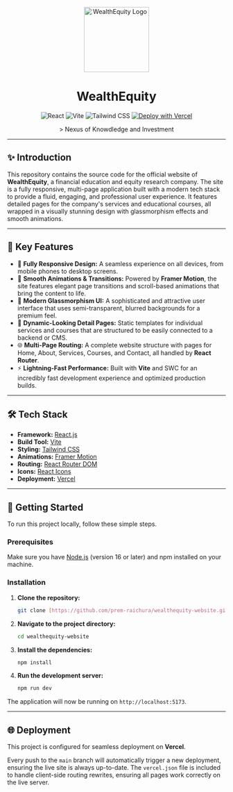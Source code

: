 <p align="center">
  <img src="https://wealthequity-website.vercel.app/assets/logo-CPAkW_iK.png" alt="WealthEquity Logo" width="150">
</p>

<h1 align="center">WealthEquity</h1>

<p align="center">
  <img src="https://img.shields.io/badge/React-20232A?style=for-the-badge&logo=react&logoColor=61DAFB" alt="React">
  <img src="https://img.shields.io/badge/Vite-646CFF?style=for-the-badge&logo=vite&logoColor=white" alt="Vite">
  <img src="https://img.shields.io/badge/Tailwind_CSS-38B2AC?style=for-the-badge&logo=tailwind-css&logoColor=white" alt="Tailwind CSS">
  <a href="https://wealthequity-website.vercel.app/">
    <img src="https://vercel.com/button" alt="Deploy with Vercel">
  </a>
</p>

<p align="center">
  > Nexus of Knowdledge and Investment
</p>

---

## ✨ Introduction

This repository contains the source code for the official website of **WealthEquity**, a financial education and equity research company. The site is a fully responsive, multi-page application built with a modern tech stack to provide a fluid, engaging, and professional user experience. It features detailed pages for the company's services and educational courses, all wrapped in a visually stunning design with glassmorphism effects and smooth animations.

---

## 🚀 Key Features

* 📱 **Fully Responsive Design:** A seamless experience on all devices, from mobile phones to desktop screens.
* 💨 **Smooth Animations & Transitions:** Powered by **Framer Motion**, the site features elegant page transitions and scroll-based animations that bring the content to life.
* 💎 **Modern Glassmorphism UI:** A sophisticated and attractive user interface that uses semi-transparent, blurred backgrounds for a premium feel.
* 📄 **Dynamic-Looking Detail Pages:** Static templates for individual services and courses that are structured to be easily connected to a backend or CMS.
* 🌐 **Multi-Page Routing:** A complete website structure with pages for Home, About, Services, Courses, and Contact, all handled by **React Router**.
* ⚡ **Lightning-Fast Performance:** Built with **Vite** and SWC for an incredibly fast development experience and optimized production builds.

---

## 🛠️ Tech Stack

* **Framework:** [React.js](https://reactjs.org/)
* **Build Tool:** [Vite](https://vitejs.dev/)
* **Styling:** [Tailwind CSS](https://tailwindcss.com/)
* **Animations:** [Framer Motion](https://www.framer.com/motion/)
* **Routing:** [React Router DOM](https://reactrouter.com/)
* **Icons:** [React Icons](https://react-icons.github.io/react-icons/)
* **Deployment:** [Vercel](https://vercel.com/)

---

## 🔧 Getting Started

To run this project locally, follow these simple steps.

### Prerequisites

Make sure you have [Node.js](https://nodejs.org/) (version 16 or later) and npm installed on your machine.

### Installation

1.  **Clone the repository:**
    ```bash
    git clone [https://github.com/prem-raichura/wealthequity-website.git](https://github.com/prem-raichura/wealthequity-website.git)
    ```

2.  **Navigate to the project directory:**
    ```bash
    cd wealthequity-website
    ```

3.  **Install the dependencies:**
    ```bash
    npm install
    ```

4.  **Run the development server:**
    ```bash
    npm run dev
    ```

The application will now be running on `http://localhost:5173`.

---

## 🌐 Deployment

This project is configured for seamless deployment on **Vercel**.

Every push to the `main` branch will automatically trigger a new deployment, ensuring the live site is always up-to-date. The `vercel.json` file is included to handle client-side routing rewrites, ensuring all pages work correctly on the live server.
